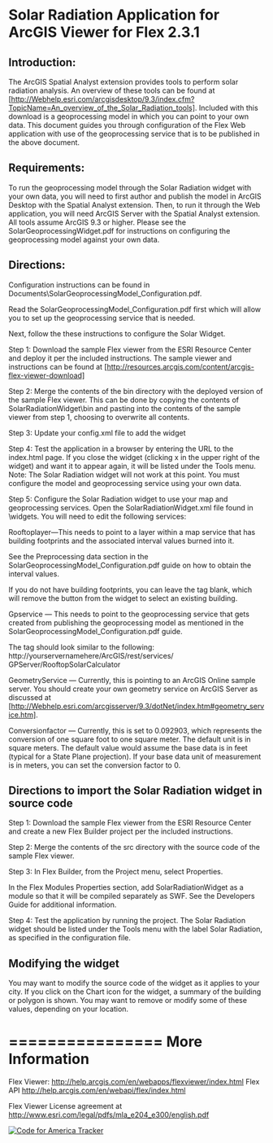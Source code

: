 ﻿Solar Radiation Application for ArcGIS Viewer for Flex 2.3.1
==========================

Introduction:
-------------

The ArcGIS Spatial Analyst extension provides tools to perform solar radiation analysis. 
An overview of these tools can be found at
[http://Webhelp.esri.com/arcgisdesktop/9.3/index.cfm?TopicName=An_overview_of_the_Solar_Radiation_tools]. 
Included with this download is a geoprocessing model in which you can point to your own data. This document guides you through configuration of the Flex Web application with use of the geoprocessing service that is to be published in the above document.


Requirements:
-------------

To run the geoprocessing model through the Solar Radiation widget with your own data, you will need to first author and publish the model in ArcGIS Desktop with the Spatial Analyst extension. 
Then, to run it through the Web application, you will need ArcGIS Server with the Spatial Analyst extension. 
All tools assume ArcGIS 9.3 or higher. Please see the SolarGeoprocessingWidget.pdf for instructions on configuring the geoprocessing model against your own data.


Directions:
-----------

Configuration instructions can be found in Documents\SolarGeoprocessingModel_Configuration.pdf.

Read the SolarGeoprocessingModel_Configuration.pdf first which will allow you to set up the geoprocessing service that is needed.  

Next, follow the these instructions to configure the Solar Widget.

Step 1: Download the sample Flex viewer from the ESRI Resource Center and deploy it per the included instructions. 
The sample viewer and instructions can be found at [http://resources.arcgis.com/content/arcgis-flex-viewer-download]

Step 2: Merge the contents of the bin directory with the deployed version of the sample Flex viewer. This can be done by copying the contents of SolarRadiationWidget\bin and pasting into the contents of the sample viewer from step 1, choosing to overwrite all contents.

Step 3: Update your config.xml file to add the widget
  <widget label="Solar Radiation Widget"
	icon="assets/images/i_solar.png"
	config="widgets/SolarRadiation/SolarRadiationWidget.xml"
	url="widgets/SolarRadiation/SolarRadiationWidget.swf"/>

Step 4: Test the application in a browser by entering the URL to the index.html page. If you close the widget (clicking x in the upper right of the widget) and want it to appear again, it will be listed under the Tools menu.
Note: The Solar Radiation widget will not work at this point. You must configure the model and geoprocessing service using your
own data.

Step 5: Configure the Solar Radiation widget to use your map and geoprocessing services. 
Open the SolarRadiationWidget.xml file found in <FlexApplicationPath>\widgets. 
You will need to edit the following services: 

Rooftoplayer—This needs to point to a layer within a map service that has building footprints and the associated interval values burned into it. 

See the Preprocessing data section in the SolarGeoprocessingModel_Configuration.pdf guide on how to obtain the interval values. 

If you do not have building footprints, you can leave the tag blank, which will remove the button from the widget to select an existing building.
  <rooftoplayer> </rooftoplayer>

Gpservice — This needs to point to the geoprocessing service that gets created from publishing the geoprocessing model as mentioned in the SolarGeoprocessingModel_Configuration.pdf guide. 

The tag should look similar to the following: 
  <gpservice>http://yourservernamehere/ArcGIS/rest/services/ GPServer/RooftopSolarCalculator</gpservice>


GeometryService — Currently, this is pointing to an ArcGIS Online sample server. 
You should create your own geometry service on ArcGIS Server as discussed at [http://Webhelp.esri.com/arcgisserver/9.3/dotNet/index.htm#geometry_service.htm].


Conversionfactor — Currently, this is set to 0.092903, which represents the conversion of one square foot to one square meter. The default unit is in square meters. The default value would assume the base data is in feet (typical for a State Plane projection). If your base data unit of measurement is in meters, you can set the conversion factor to 0.


Directions to import the Solar Radiation widget in source code 
-------

Step 1: Download the sample Flex viewer from the ESRI Resource Center and create a new Flex Builder project per the included instructions. 

Step 2: Merge the contents of the src directory with the source code of the sample Flex viewer. 

Step 3: In Flex Builder, from the Project menu, select Properties. 

In the Flex Modules Properties section, add SolarRadiationWidget as a module so that it will be compiled separately as SWF.
See the Developers Guide for additional information. 

Step 4: Test the application by running the project. The Solar Radiation widget should be listed under the Tools menu with the label Solar Radiation, as specified in the configuration file.

Modifying the widget 
------

You may want to modify the source code of the widget as it applies to your city. If you click on the Chart icon for the widget, a summary of the building or polygon is shown. You may want to remove or modify some of these values, depending on your location.


================
More Information
================

Flex Viewer: http://help.arcgis.com/en/webapps/flexviewer/index.html
Flex API http://help.arcgis.com/en/webapi/flex/index.html

Flex Viewer License agreement at http://www.esri.com/legal/pdfs/mla_e204_e300/english.pdf

[![Code for America Tracker](http://stats.codeforamerica.org/codeforamerica/solarboston.png)](http://stats.codeforamerica.org/projects/solarboston)


